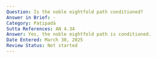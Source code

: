 ```yaml
---
Question: Is the noble eightfold path conditioned?
Answer in Brief: -
Category: Paṭipadā
Sutta References: AN 4.34
Answer: Yes, the noble eightfold path is conditioned.
Date Entered: March 30, 2025
Review Status: Not started
---
```

